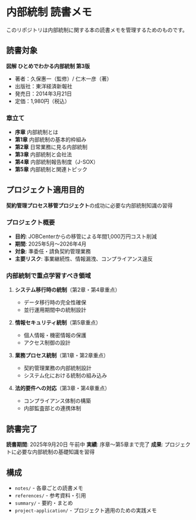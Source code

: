 # 内部統制 読書メモ

このリポジトリは内部統制に関する本の読書メモを管理するためのものです。

## 読書対象

**図解 ひとめでわかる内部統制 第3版**
- 著者：久保惠一（監修）/ 仁木一彦（著）
- 出版社：東洋経済新報社
- 発売日：2014年3月21日
- 定価：1,980円（税込）

### 章立て

- **序章** 内部統制とは
- **第1章** 内部統制の基本的枠組み
- **第2章** 日常業務に見る内部統制
- **第3章** 内部統制と会社法
- **第4章** 内部統制報告制度（J-SOX）
- **第5章** 内部統制と関連トピック

## プロジェクト適用目的

**契約管理プロセス移管プロジェクト**の成功に必要な内部統制知識の習得

### プロジェクト概要
- **目的**: JOBCenterからの移管による年間1,000万円コスト削減
- **期間**: 2025年5月〜2026年4月
- **対象**: 準委任・請負契約管理業務
- **主要リスク**: 事業継続性、情報漏洩、コンプライアンス違反

### 内部統制で重点学習すべき領域
1. **システム移行時の統制**（第2章・第4章重点）
   - データ移行時の完全性確保
   - 並行運用期間中の統制設計

2. **情報セキュリティ統制**（第5章重点）
   - 個人情報・機密情報の保護
   - アクセス制御の設計

3. **業務プロセス統制**（第1章・第2章重点）
   - 契約管理業務の内部統制設計
   - システム化における統制の組み込み

4. **法的要件への対応**（第3章・第4章重点）
   - コンプライアンス体制の構築
   - 内部監査部との連携体制

## 読書完了

**読書期間**: 2025年9月20日 午前中
**実績**: 序章〜第5章まで完了
**成果**: プロジェクトに必要な内部統制の基礎知識を習得

## 構成

- `notes/` - 各章ごとの読書メモ
- `references/` - 参考資料・引用
- `summary/` - 要約・まとめ
- `project-application/` - プロジェクト適用のための実践メモ